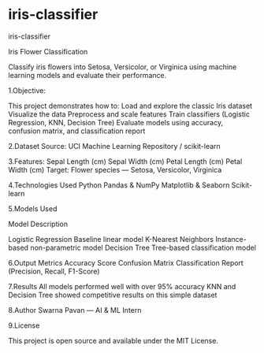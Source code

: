 # iris-classifier
iris-classifier

Iris Flower Classification

Classify iris flowers into Setosa, Versicolor, or Virginica using machine learning models and evaluate their performance.

1.Objective:

This project demonstrates how to:
Load and explore the classic Iris dataset
Visualize the data
Preprocess and scale features
Train classifiers (Logistic Regression, KNN, Decision Tree)
Evaluate models using accuracy, confusion matrix, and classification report

2.Dataset
Source: UCI Machine Learning Repository / scikit-learn

3.Features:
Sepal Length (cm)
Sepal Width (cm)
Petal Length (cm)
Petal Width (cm)
Target: Flower species — Setosa, Versicolor, Virginica

4.Technologies Used
Python
Pandas & NumPy
Matplotlib & Seaborn
Scikit-learn

5.Models Used

Model                 	Description

Logistic Regression    Baseline linear model
K-Nearest Neighbors	   Instance-based non-parametric model
Decision               Tree	Tree-based classification model

6.Output Metrics
Accuracy Score
Confusion Matrix
Classification Report (Precision, Recall, F1-Score)

7.Results
All models performed well with over 95% accuracy
KNN and Decision Tree showed competitive results on this simple dataset

8.Author
Swarna Pavan — AI & ML Intern

9.License

This project is open source and available under the MIT License.








